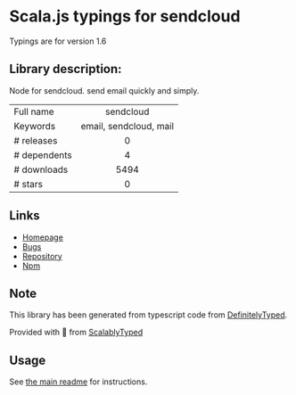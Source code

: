 
# Scala.js typings for sendcloud

Typings are for version 1.6

## Library description:
Node for sendcloud. send email quickly and simply.

|                    |                 |
| ------------------ | :-------------: |
| Full name          | sendcloud |
| Keywords           | email, sendcloud, mail |
| # releases         | 0 |
| # dependents       | 4 |
| # downloads        | 5494 |
| # stars            | 0 |

## Links
- [Homepage](https://github.com/shanelau/sendcloud)
- [Bugs](https://github.com/shanelau/sendcloud/issues)
- [Repository](https://github.com/shanelau/sendcloud)
- [Npm](https://www.npmjs.com/package/sendcloud)
    


## Note
This library has been generated from typescript code from [DefinitelyTyped](https://definitelytyped.org).

Provided with :purple_heart: from [ScalablyTyped](https://github.com/oyvindberg/ScalablyTyped)

## Usage
See [the main readme](../../readme.md) for instructions.


